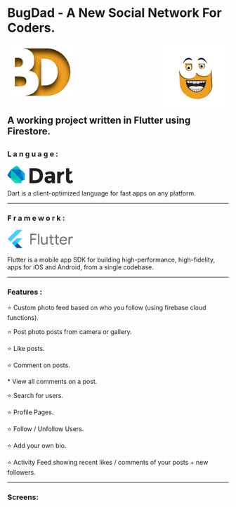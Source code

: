 # BugDad - A New Social Network For Coders.
<img src = "https://github.com/AchchuthaRengan/BugDad/blob/master/one.png" width = "150">
<img src="https://github.com/AchchuthaRengan/BugDad/blob/master/GIFS/bugdadnew.gif" align = "right" width="150" alt = "Dart">
<h2>A working project written in Flutter using Firestore.<h2>
<h3>L a n g u a g e :</h3>
<img src="https://github.com/AchchuthaRengan/BugDad/blob/master/dart.png" align = "center" width="150" alt = "Dart">
<p>Dart is a client-optimized language for fast apps on any platform.</p>
   <hr/>
<h3>F r a m e w o r k :</h3>
<img src="https://github.com/AchchuthaRengan/BugDad/blob/master/flutter-lockup-c13da9c9303e26b8d5fc208d2a1fa20c1ef47eb021ecadf27046dea04c0cebf6.png"  width="150" alt = "Flutter">
<p>Flutter is a mobile app SDK for building high-performance, high-fidelity, apps for iOS and Android, from a single codebase.</p>
   <hr/>
<h3>Features :</h3>
  <p>⭐ Custom photo feed based on who you follow (using firebase cloud functions).</p>
  <p>⭐ Post photo posts from camera or gallery.</p>
  <p>⭐ Like posts.</p>
  <p>⭐ Comment on posts.</p><p>* View all comments on a post.</p>
  <p>⭐ Search for users.</p>
  <p>⭐ Profile Pages.</p>
  <p>⭐ Follow / Unfollow Users.</p>
  <p>⭐ Add your own bio.</p>
  <p>⭐ Activity Feed showing recent likes / comments of your posts + new followers.</p>
  <hr/>
   <h3>Screens: </h3>
   
